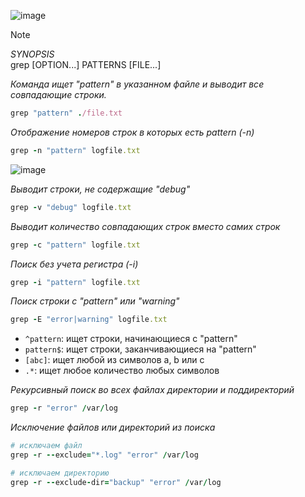 ![image](https://github.com/user-attachments/assets/0d49e8a9-9b61-44cb-92ba-489b2c2807d6)

> [!NOTE]
> _SYNOPSIS_  
> grep [OPTION...] PATTERNS [FILE...]


_Команда ищет "pattern" в указанном файле и выводит все совпадающие строки._

```ruby
grep "pattern" ./file.txt
```

_Отображение номеров строк в которых есть pattern (-n)_

```ruby
grep -n "pattern" logfile.txt
```
![image](https://github.com/user-attachments/assets/aa1ec7c9-ec0a-492f-8c04-9649e1caddf3)

_Выводит строки, не содержащие "debug"_

```ruby
grep -v "debug" logfile.txt
```

_Выводит количество совпадающих строк вместо самих строк_

```ruby
grep -c "pattern" logfile.txt
```

_Поиск без учета регистра (-i)_

```ruby
grep -i "pattern" logfile.txt
```

_Поиск строки с "pattern" или "warning"_

```ruby
grep -E "error|warning" logfile.txt
```

- `^pattern`: ищет строки, начинающиеся с "pattern"
- `pattern$`: ищет строки, заканчивающиеся на "pattern"
- `[abc]`: ищет любой из символов a, b или c
- `.*`: ищет любое количество любых символов

_Рекурсивный поиск во всех файлах директории и поддиректорий_

```ruby
grep -r "error" /var/log
```

_Исключение файлов или директорий из поиска_

```ruby
# исключаем файл
grep -r --exclude="*.log" "error" /var/log

# исключаем директорию
grep -r --exclude-dir="backup" "error" /var/log
```


